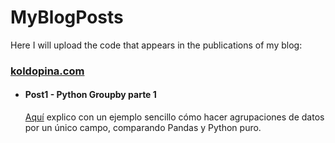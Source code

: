 # MyBlogPosts
Here I will upload the code that appears in the publications of my blog:
### [koldopina.com](https://koldopina.com/)


* #### Post1 - Python Groupby parte 1 
   [Aquí](https://koldopina.com/2018/01/10/python-groupby-parte-1/) explico con un ejemplo sencillo cómo hacer agrupaciones de datos
   por un único campo, comparando Pandas y Python puro. 


  

